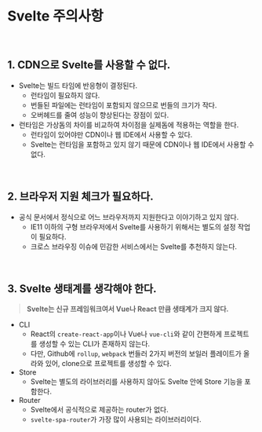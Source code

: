 # Svelte 주의사항

<br>

## 1. CDN으로 Svelte를 사용할 수 없다.

- Svelte는 빌드 타임에 반응형이 결정된다.
  - 런타임이 필요하지 않다.
  - 번들된 파일에는 런타임이 포함되지 않으므로 번들의 크기가 작다.
  - 오버헤드를 줄여 성능이 향상된다는 장점이 있다.
- 런타임은 가상돔의 차이를 비교하여 차이점을 실제돔에 적용하는 역할을 한다.
  - 런타임이 있어야만 CDN이나 웹 IDE에서 사용할 수 있다.
  - Svelte는 런타임을 포함하고 있지 않기 때문에 CDN이나 웹 IDE에서 사용할 수 없다.

<br>

## 2. 브라우저 지원 체크가 필요하다.

- 공식 문서에서 정식으로 어느 브라우저까지 지원한다고 이야기하고 있지 않다.
  - IE11 이하의 구형 브라우저에서 Svelte를 사용하기 위해서는 별도의 설정 작업이 필요하다.
  - 크로스 브라우징 이슈에 민감한 서비스에서는 Svelte를 추천하지 않는다.

<br>

## 3. Svelte 생태계를 생각해야 한다.

> **Svelte는 신규 프레임워크여서 Vue나 React 만큼 생태계가 크지 않다.**

- CLI
  - React의 `create-react-app`이나 Vue나 `vue-cli`와 같이 간편하게 프로젝트를 생성할 수 있는 CLI가 존재하지 않는다.
  - 다만, Github에 `rollup`, `webpack` 번들러 2가지 버전의 보일러 플레이트가 올라와 있어, clone으로 프로젝트를 생성할 수 있다.
- Store
  - Svelte는 별도의 라이브러리를 사용하지 않아도 Svelte 안에 Store 기능을 포함한다.
- Router
  - Svelte에서 공식적으로 제공하는 router가 없다.
  - `svelte-spa-router`가 가장 많이 사용되는 라이브러리이다.